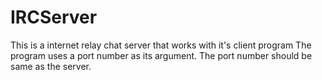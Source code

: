 # IRCServer
This is a internet relay chat server that works with it's client program
The program uses a port number as its argument. The port number should be same as the server.
